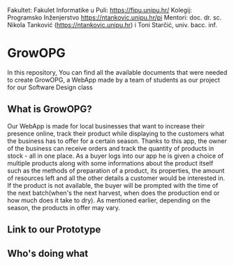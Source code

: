 Fakultet: Fakulet Informatike u Puli: https://fipu.unipu.hr/
Kolegij: Programsko Inženjerstvo  https://ntankovic.unipu.hr/pi
Mentori: doc. dr. sc. Nikola Tanković (https://ntankovic.unipu.hr) i Toni Starčić, univ. bacc. inf.

# GrowOPG
In this repository, You can find all the available documents that were needed to create GrowOPG, a WebApp made by a team of students as our project for our Software Design class


<h2> What is GrowOPG? </h2>
Our WebApp is made for local businesses that want to increase their presence online, track their product while displaying to the customers what the business has to offer for a certain season. Thanks to  this app, the owner of the business can receive orders and track the quantity of products in stock - all in one place. As a buyer logs into our app he is given a choice of multiple products along with some informations about the product itself such as the methods of preparation of a product, its properties, the amount of resources left and all the other details a customer would be interested in. If the product is not available, the buyer will be prompted with the time of the next batch(when's the next harvest, when does the  production end or how much does it take to dry). As mentioned earlier, depending on the season, the products in offer may vary.

<h2> Link to our Prototype </h2>


<h2> Who's doing what </h2>
